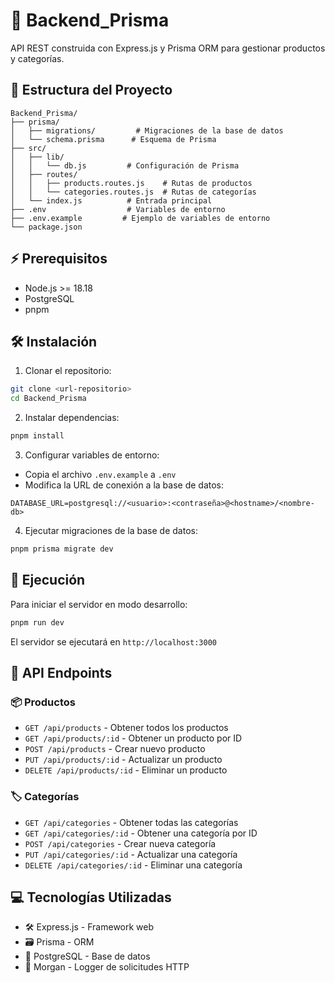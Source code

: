 # 🚀 Backend_Prisma

API REST construida con Express.js y Prisma ORM para gestionar productos y categorías.

## 📁 Estructura del Proyecto

```
Backend_Prisma/
├── prisma/
│   ├── migrations/         # Migraciones de la base de datos
│   └── schema.prisma      # Esquema de Prisma
├── src/
│   ├── lib/
│   │   └── db.js         # Configuración de Prisma
│   ├── routes/
│   │   ├── products.routes.js    # Rutas de productos
│   │   └── categories.routes.js  # Rutas de categorías
│   └── index.js          # Entrada principal
├── .env                  # Variables de entorno
├── .env.example         # Ejemplo de variables de entorno
└── package.json
```

## ⚡ Prerequisitos

- Node.js >= 18.18
- PostgreSQL
- pnpm

## 🛠️ Instalación

1. Clonar el repositorio:
```bash
git clone <url-repositorio>
cd Backend_Prisma
```

2. Instalar dependencias:
```bash
pnpm install
```

3. Configurar variables de entorno:
- Copia el archivo `.env.example` a `.env`
- Modifica la URL de conexión a la base de datos:
```
DATABASE_URL=postgresql://<usuario>:<contraseña>@<hostname>/<nombre-db>
```

4. Ejecutar migraciones de la base de datos:
```bash
pnpm prisma migrate dev
```

## 🚀 Ejecución

Para iniciar el servidor en modo desarrollo:

```bash
pnpm run dev
```

El servidor se ejecutará en `http://localhost:3000`

## 🔗 API Endpoints

### 📦 Productos
- `GET /api/products` - Obtener todos los productos
- `GET /api/products/:id` - Obtener un producto por ID
- `POST /api/products` - Crear nuevo producto
- `PUT /api/products/:id` - Actualizar un producto
- `DELETE /api/products/:id` - Eliminar un producto

### 🏷️ Categorías
- `GET /api/categories` - Obtener todas las categorías
- `GET /api/categories/:id` - Obtener una categoría por ID
- `POST /api/categories` - Crear nueva categoría
- `PUT /api/categories/:id` - Actualizar una categoría
- `DELETE /api/categories/:id` - Eliminar una categoría

## 💻 Tecnologías Utilizadas

- 🛠️ Express.js - Framework web
- 🗃️ Prisma - ORM
- 🐘 PostgreSQL - Base de datos
- 📝 Morgan - Logger de solicitudes HTTP